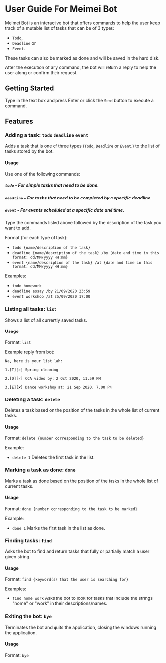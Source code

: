 # User Guide For Meimei Bot

 Meimei Bot is an interactive bot that offers commands to help the user keep track of a mutable list of tasks that can 
 be of 3 types: 
 * `Todo`,
 * `Deadline` or 
 * `Event`.
 
 These tasks can also be marked as done and will be saved in the hard disk.
 
 After the execution of any command, the bot will return a reply to help the user along or confirm their request.
 
## Getting Started
Type in the text box and press Enter or click the `Send` button to execute a command.

## Features 

### Adding a task: `todo` `deadline` `event`
Adds a task that is one of three types (`Todo`, `Deadline` or `Event`.) to the list of tasks stored by the bot.

#### Usage
Use one of the following commands:
##### `todo` - For simple tasks that need to be done.
##### `deadline` - For tasks that need to be completed by a specific deadline.
##### `event` - For events scheduled at a specific date and time.

Type the commands listed above followed by the description of the task you want to add.

Format (for each type of task):
* `todo {name/description of the task}`
* `deadline {name/description of the task} /by {date and time in this format: dd/MM/yyyy HH:mm}`
* `event {name/description of the task} /at {date and time in this format: dd/MM/yyyy HH:mm}`

Examples: 
* `todo homework`
* `deadline essay /by 21/09/2020 23:59`
* `event workshop /at 25/09/2020 17:00`

### Listing all tasks: `list`
Shows a list of all currently saved tasks.

#### Usage
Format: `list`

Example reply from bot: 

`Na, here is your list lah:`

`1.[T][✓] Spring cleaning`

`2.[D][✓] CCA video by: 2 Oct 2020, 11.59 PM`

`3.[E][✘] Dance workshop at: 21 Sep 2020, 7.00 PM`

### Deleting a task: `delete`
Deletes a task based on the position of the tasks in the whole list of current tasks.

#### Usage
Format: `delete {number corresponding to the task to be deleted}`

Example: 
* `delete 1` Deletes the first task in the list.

### Marking a task as done: `done`
Marks a task as done based on the position of the tasks in the whole list of current tasks.

#### Usage
Format: `done {number corresponding to the task to be marked}`

Example: 
* `done 1` Marks the first task in the list as done.

### Finding tasks: `find`
Asks the bot to find and return tasks that fully or partially match a user given string.

#### Usage
Format: `find {keyword(s) that the user is searching for}`

Examples: 
* `find home work` Asks the bot to look for tasks that include the strings "home" or "work" in their descriptions/names.

### Exiting the bot: `bye`
Terminates the bot and quits the application, closing the windows running the application.

#### Usage
Format: `bye`